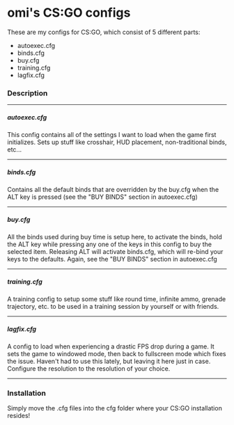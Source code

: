 # omi's CS:GO configs

These are my configs for CS:GO, which consist of 5 different parts:

* autoexec.cfg
* binds.cfg
* buy.cfg
* training.cfg
* lagfix.cfg

### Description

---
##### autoexec.cfg
This config contains all of the settings I want to load when the game first initializes. Sets up stuff like crosshair, HUD placement, non-traditional binds, etc...

---
##### binds.cfg
Contains all the default binds that are overridden by the buy.cfg when the ALT key is pressed (see the "BUY BINDS" section in autoexec.cfg)

---
##### buy.cfg
All the binds used during buy time is setup here, to activate the binds, hold the ALT key while pressing any one of the keys in this config to buy the selected item. Releasing ALT will activate binds.cfg, which will re-bind your keys to the defaults. Again, see the "BUY BINDS" section in autoexec.cfg

---
##### training.cfg
A training config to setup some stuff like round time, infinite ammo, grenade trajectory, etc. to be used in a training session by yourself or with friends.

---
##### lagfix.cfg
A config to load when experiencing a drastic FPS drop during a game. It sets the game to windowed mode, then back to fullscreen mode which fixes the issue. Haven't had to use this lately, but leaving it here just in case. Configure the resolution to the resolution of your choice.

---

### Installation

Simply move the .cfg files into the cfg folder where your CS:GO installation resides!
